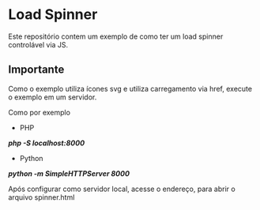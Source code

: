 # Load Spinner

Este repositório contem um exemplo de como ter um load spinner controlável via JS.

## Importante

Como o exemplo utiliza ícones svg e utiliza carregamento via href, execute o exemplo em um servidor.

Como por exemplo

* PHP

***php -S localhost:8000***

* Python

***python -m SimpleHTTPServer 8000***


Após configurar como servidor local, acesse o endereço, para abrir o arquivo spinner.html

